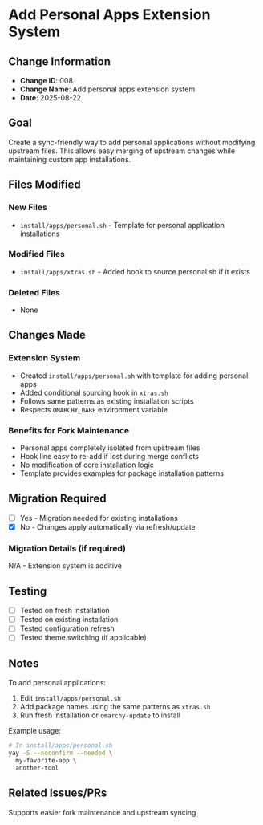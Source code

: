 # Add Personal Apps Extension System

## Change Information
- **Change ID**: 008
- **Change Name**: Add personal apps extension system
- **Date**: 2025-08-22

## Goal
Create a sync-friendly way to add personal applications without modifying upstream files. This allows easy merging of upstream changes while maintaining custom app installations.

## Files Modified

### New Files
- `install/apps/personal.sh` - Template for personal application installations

### Modified Files  
- `install/apps/xtras.sh` - Added hook to source personal.sh if it exists

### Deleted Files
- None

## Changes Made

### Extension System
- Created `install/apps/personal.sh` with template for adding personal apps
- Added conditional sourcing hook in `xtras.sh`
- Follows same patterns as existing installation scripts
- Respects `OMARCHY_BARE` environment variable

### Benefits for Fork Maintenance
- Personal apps completely isolated from upstream files
- Hook line easy to re-add if lost during merge conflicts
- No modification of core installation logic
- Template provides examples for package installation patterns

## Migration Required
- [ ] Yes - Migration needed for existing installations
- [x] No - Changes apply automatically via refresh/update

### Migration Details (if required)
N/A - Extension system is additive

## Testing
- [ ] Tested on fresh installation
- [ ] Tested on existing installation
- [ ] Tested configuration refresh
- [ ] Tested theme switching (if applicable)

## Notes
To add personal applications:
1. Edit `install/apps/personal.sh`
2. Add package names using the same patterns as `xtras.sh`
3. Run fresh installation or `omarchy-update` to install

Example usage:
```bash
# In install/apps/personal.sh
yay -S --noconfirm --needed \
  my-favorite-app \
  another-tool
```

## Related Issues/PRs
Supports easier fork maintenance and upstream syncing